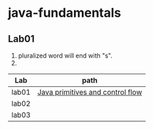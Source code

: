 # java-fundamentals

## Lab01
1.  pluralized word will end with "s".
2. 

| Lab |             path                             |
|-----|----------------------------------------------|
|lab01|[Java primitives and control flow](basics/Main.java)|
|lab02|     |
|lab03|     |
